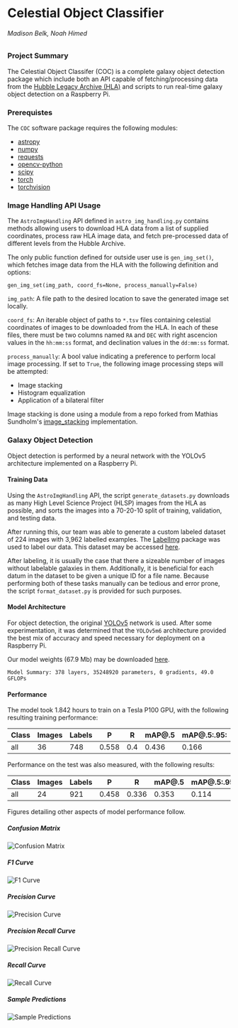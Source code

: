 # Celestial Object Classifier

###### Madison Belk, Noah Himed

### Project Summary

The Celestial Object Classifer (COC) is a complete galaxy object detection
package which include both an API capable of fetching/processing data from the
[Hubble Legacy Archive (HLA)](https://hla.stsci.edu/hlaview.html) and scripts to run real-time galaxy object detection on a Raspberry Pi.

### Prerequistes

The `COC` software package requires the following modules:
- [astropy](https://www.astropy.org/)
- [numpy](https://numpy.org/)
- [requests](https://docs.python-requests.org/en/latest/)
- [opencv-python](https://pypi.org/project/opencv-python/)
- [scipy](https://scipy.org/)
- [torch](https://pypi.org/project/torch/)
- [torchvision](https://pypi.org/project/torchvision/)

### Image Handling API Usage

The `AstroImgHandling` API defined in `astro_img_handling.py` contains methods
allowing users to download HLA data from a list of supplied coordinates,
process raw HLA image data, and fetch pre-processed data of different levels
from the Hubble Archive.

The only public function defined for outside user use is `gen_img_set()`, which
fetches image data from the HLA with the following definition and options:
```
gen_img_set(img_path, coord_fs=None, process_manually=False)
```
`img_path`: A file path to the desired location to save the generated image set
            locally.

`coord_fs`: An iterable object of paths to `*.tsv` files containing celestial
            coordinates of images to be downloaded from the HLA. In each of
            these files, there must be two columns named `RA` and `DEC` with
            right ascencion values in the `hh:mm:ss` format, and declination
            values in the `dd:mm:ss` format.

`process_manually`: A bool value indicating a preference to perform local image
                    processing. If set to `True`, the following image processing
                    steps will be attempted:

- Image stacking
- Histogram equalization
- Application of a bilateral filter

Image stacking is done using a module from a repo forked
from Mathias Sundholm's [image_stacking](https://github.com/maitek/image_stacking)
implementation.

### Galaxy Object Detection 

Object detection is performed by a neural network with the YOLOv5 architecture
implemented on a Raspberry Pi.

#### Training Data

Using the `AstroImgHandling` API, the script `generate_datasets.py` downloads
as many High Level Science Project (HLSP) images from the HLA as possible, and
sorts the images into a 70-20-10 split of training, validation, and testing
data.

After running this, our team was able to generate a custom labeled dataset of
224 images with 3,962 labelled examples. The [LabelImg](https://pypi.org/project/labelImg/) package was used to
label our data. This dataset may be accessed [here](https://drive.google.com/drive/folders/1DwQdLUHBD_u9jVjQ59cls07F_etIBqu6?usp=sharing).

After labeling, it is usually the case that there a sizeable number of images
without labelable galaxies in them. Additionally, it is beneficial for each
datum in the dataset to be given a unique ID for a file name. Because performing
both of these tasks manually can be tedious and error prone, the script
`format_dataset.py` is provided for such purposes.

#### Model Architecture

For object detection, the original [YOLOv5](https://github.com/ultralytics/yolov5) network is used. After some
experimentation, it was determined that the `YOLOv5m6` architecture provided
the best mix of accuracy and speed necessary for deployment on a Raspberry Pi.

Our model weights (67.9 Mb) may be downloaded [here](https://drive.google.com/file/d/1eE6ohDqo3WekTg44ltv4GGH2mYsNT4DH/view?usp=sharing).
```
Model Summary: 378 layers, 35248920 parameters, 0 gradients, 49.0 GFLOPs
```

#### Performance

The model took 1.842 hours to train on a Tesla P100 GPU, with the following
resulting training performance:

|Class|Images|Labels|P|R|mAP@.5|mAP@.5:.95:|
|---|---|---|---|---|---|---|
|all|36|748|0.558|0.4|0.436|0.166|

Performance on the test was also measured, with the following results:

|Class|Images|Labels|P|R|mAP@.5|mAP@.5:.95:|
|---|---|---|---|---|---|---|
|all|24|921|0.458|0.336|0.353|0.114|

Figures detailing other aspects of model performance follow.

##### Confusion Matrix
![Confusion Matrix](./figs/confusion_matrix.png "Confusion Matrix")

##### F1 Curve
![F1 Curve](./figs/F1_curve.png "F1 Curve")

##### Precision Curve
![Precision Curve](./figs/P_curve.png "Precision Curve")

##### Precision Recall Curve
![Precision Recall Curve](./figs/PR_curve.png "Precision Recall Curve")

##### Recall Curve
![Recall Curve](./figs/R_curve.png "Recall Curve")

##### Sample Predictions
![Sample Predictions](./figs/val_batch0_pred.jpg "Sample Predictions")
